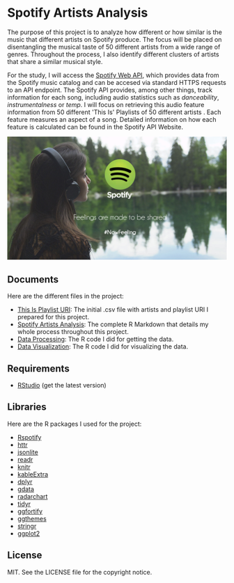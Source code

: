 # Spotify Artists Analysis

The purpose of this project is to analyze how different or how similar is the music that different artists on Spotify produce. The focus will be placed on disentangling the musical taste of 50 different artists from a wide range of genres. Throughout the process, I also identify different clusters of artists that share a similar musical style.

For the study, I will access the [Spotify Web API](https://beta.developer.spotify.com/web-api/), which provides data from the Spotify music catalog and can be accesed via standard HTTPS requests to an API endpoint. The Spotify API provides, among other things, track information for each song, including audio statistics such as *danceability*, *instrumentalness* or *temp*. I will focus on retrieving this audio feature information from 50 different 'This Is' Playlists of 50 different artists . Each feature measures an aspect of a song. Detailed information on how each feature is calculated can be found in the Spotify API Website.


![spotify-image](spotify-image.jpg)

## Documents

Here are the different files in the project:

* [This Is Playlist URI](https://github.com/khanhnamle1994/spotify-artists-analysis/blob/master/this-is-playlist-URI.csv): The initial .csv file with artists and playlist URI I prepared for this project.
* [Spotify Artists Analysis](https://github.com/khanhnamle1994/spotify-artists-analysis/blob/master/Spotify-Artists-Analysis.Rmd): The complete R Markdown that details my whole process throughout this project.
* [Data Processing](https://github.com/khanhnamle1994/spotify-artists-analysis/blob/master/Data-Processing.R): The R code I did for getting the data.
* [Data Visualization](https://github.com/khanhnamle1994/spotify-artists-analysis/blob/master/Data-Visualization.R): The R code I did for visualizing the data.

## Requirements

* [RStudio](https://www.rstudio.com/) (get the latest version)

## Libraries

Here are the R packages I used for the project:

* [Rspotify](https://github.com/tiagomendesdantas/Rspotify)
* [httr](https://cran.r-project.org/web/packages/httr/index.html)
* [jsonlite](https://cran.r-project.org/web/packages/jsonlite/index.html)
* [readr](https://cran.r-project.org/web/packages/readr/index.html)
* [knitr](https://cran.r-project.org/web/packages/knitr/index.html)
* [kableExtra](https://cran.r-project.org/web/packages/kableExtra/index.html)
* [dplyr](https://cran.r-project.org/web/packages/dplyr/index.html)
* [gdata](https://cran.r-project.org/web/packages/gdata/index.html)
* [radarchart](https://cran.r-project.org/web/packages/radarchart/index.html)
* [tidyr](https://cran.r-project.org/web/packages/tidyr/index.html)
* [ggfortify](https://cran.r-project.org/web/packages/ggfortify/index.html)
* [ggthemes](https://cran.r-project.org/web/packages/ggthemes/index.html)
* [stringr](https://cran.r-project.org/web/packages/stringr/index.html)
* [ggplot2](https://cran.r-project.org/web/packages/ggplot2/index.html)

## License

MIT. See the LICENSE file for the copyright notice.
